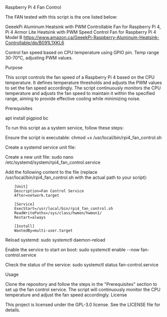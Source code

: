 Raspberry Pi 4 Fan Control

The FAN tested with this script is the one listed below:

GeeekPi Aluminum Heatsink with PWM Controllable Fan for Raspberry Pi 4, Pi 4 Armor Lite Heatsink with PWM Speed Control Fan for Raspberry Pi 4 Model B
https://www.amazon.ca/GeeekPi-Raspberry-Aluminum-Heatsink-Controllable/dp/B091L1XKL6

Control fan speed based on CPU temperature using GPIO pin. Temp range 30-70°C, adjusting PWM values.

Purpose

This script controls the fan speed of a Raspberry Pi 4 based on the CPU temperature. It defines temperature thresholds and adjusts the PWM values to set the fan speed accordingly. The script continuously monitors the CPU temperature and adjusts the fan speed to maintain it within the specified range, aiming to provide effective cooling while minimizing noise.

Prerequisites

apt install pigpiod bc

To run this script as a system service, follow these steps:

Ensure the script is executable: chmod +x /usr/local/bin/rpi4_fan_control.sh

Create a systemd service unit file:

Create a new unit file: sudo nano /etc/systemd/system/rpi4_fan_control.service

Add the following content to the file (replace /usr/local/bin/rpi4_fan_control.sh with the actual path to your script):

        [Unit]
        Description=Fan Control Service
        After=network.target

        [Service]
        ExecStart=/usr/local/bin/rpi4_fan_control.sh
        ReadWritePaths=/sys/class/hwmon/hwmon1/
        Restart=always

        [Install]
        WantedBy=multi-user.target

Reload systemd: sudo systemctl daemon-reload

Enable the service to start on boot: sudo systemctl enable --now fan-control.service

Check the status of the service: sudo systemctl status fan-control.service

Usage

Clone the repository and follow the steps in the "Prerequisites" section to set up the fan control service. The script will continuously monitor the CPU temperature and adjust the fan speed accordingly.
License

This project is licensed under the GPL-3.0 license. See the LICENSE file for details.
